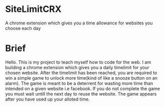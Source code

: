 # SiteLimitCRX
A chrome extension which gives you a time allowance for websites you choose each day
# Brief
Hello. This is my project to teach myself how to code for the web. I am building a chrome extension which gives you a
daily timelimit for your chosen website. After the timelimit has been reached, you are required to win a simple game to 
unlock more time(kind of like a snooze button on an alarm). The game is meant to be a deterrent for wasting more time
than intended on a given website i.e facebook. If you do not complete the game you must wait untill the next day to 
reuse the website. The game appears after you have used up your alloted time.

